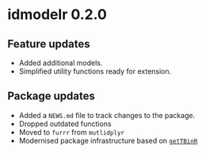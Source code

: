 # idmodelr 0.2.0


## Feature updates

* Added additional models.
* Simplified utility functions ready for extension.

## Package updates

* Added a `NEWS.md` file to track changes to the package.
* Dropped outdated functions
* Moved to `furrr` from `mutlidplyr`
* Modernised package infrastructure based on [`getTBinR`](https://github.com/seabbs/getTBinR)
